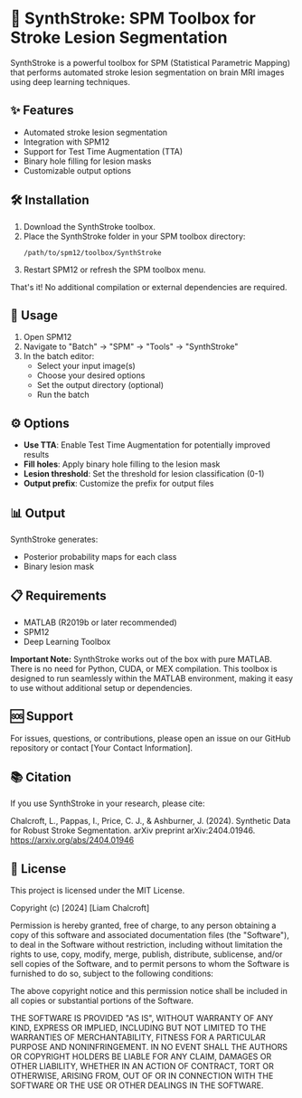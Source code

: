 # 🧠 SynthStroke: SPM Toolbox for Stroke Lesion Segmentation

SynthStroke is a powerful toolbox for SPM (Statistical Parametric Mapping) that performs automated stroke lesion segmentation on brain MRI images using deep learning techniques.

## ✨ Features

- Automated stroke lesion segmentation
- Integration with SPM12
- Support for Test Time Augmentation (TTA)
- Binary hole filling for lesion masks
- Customizable output options

## 🛠️ Installation

1. Download the SynthStroke toolbox.
2. Place the SynthStroke folder in your SPM toolbox directory:
   ```
   /path/to/spm12/toolbox/SynthStroke
   ```
3. Restart SPM12 or refresh the SPM toolbox menu.

That's it! No additional compilation or external dependencies are required.

## 🚀 Usage

1. Open SPM12
2. Navigate to "Batch" → "SPM" → "Tools" → "SynthStroke"
3. In the batch editor:
   - Select your input image(s)
   - Choose your desired options
   - Set the output directory (optional)
   - Run the batch

## ⚙️ Options

- **Use TTA**: Enable Test Time Augmentation for potentially improved results
- **Fill holes**: Apply binary hole filling to the lesion mask
- **Lesion threshold**: Set the threshold for lesion classification (0-1)
- **Output prefix**: Customize the prefix for output files

## 📊 Output

SynthStroke generates:
- Posterior probability maps for each class
- Binary lesion mask

## 📋 Requirements

- MATLAB (R2019b or later recommended)
- SPM12
- Deep Learning Toolbox

**Important Note:** SynthStroke works out of the box with pure MATLAB. There is no need for Python, CUDA, or MEX compilation. This toolbox is designed to run seamlessly within the MATLAB environment, making it easy to use without additional setup or dependencies.

## 🆘 Support

For issues, questions, or contributions, please open an issue on our GitHub repository or contact [Your Contact Information].

## 📚 Citation

If you use SynthStroke in your research, please cite:

Chalcroft, L., Pappas, I., Price, C. J., & Ashburner, J. (2024). Synthetic Data for Robust Stroke Segmentation. arXiv preprint arXiv:2404.01946. https://arxiv.org/abs/2404.01946

## 📜 License

This project is licensed under the MIT License.

Copyright (c) [2024] [Liam Chalcroft]

Permission is hereby granted, free of charge, to any person obtaining a copy
of this software and associated documentation files (the "Software"), to deal
in the Software without restriction, including without limitation the rights
to use, copy, modify, merge, publish, distribute, sublicense, and/or sell
copies of the Software, and to permit persons to whom the Software is
furnished to do so, subject to the following conditions:

The above copyright notice and this permission notice shall be included in all
copies or substantial portions of the Software.

THE SOFTWARE IS PROVIDED "AS IS", WITHOUT WARRANTY OF ANY KIND, EXPRESS OR
IMPLIED, INCLUDING BUT NOT LIMITED TO THE WARRANTIES OF MERCHANTABILITY,
FITNESS FOR A PARTICULAR PURPOSE AND NONINFRINGEMENT. IN NO EVENT SHALL THE
AUTHORS OR COPYRIGHT HOLDERS BE LIABLE FOR ANY CLAIM, DAMAGES OR OTHER
LIABILITY, WHETHER IN AN ACTION OF CONTRACT, TORT OR OTHERWISE, ARISING FROM,
OUT OF OR IN CONNECTION WITH THE SOFTWARE OR THE USE OR OTHER DEALINGS IN THE
SOFTWARE.

